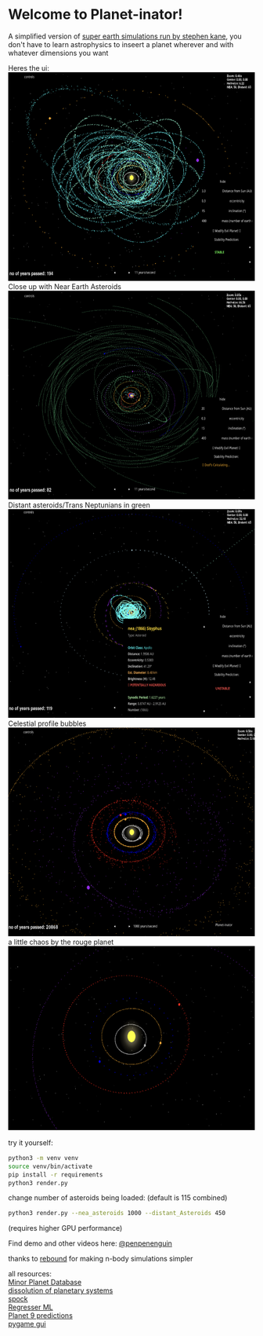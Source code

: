 <!--<img src = moments/year_t_42161_0.png width="400" height="400">-->
# Welcome to Planet-inator!

A simplified version of [super earth simulations run by stephen kane](https://manyworlds.space/2023/03/13/what-would-happen-if-our-solar-system-had-a-super-earth-like-many-others-chaos/), you don't have to learn astrophysics to inseert a planet wherever and with whatever dimensions you want



Heres the ui: <br>
<img src = moments/closeup-stable.png width="650" height="425"><br>
Close up with Near Earth Asteroids<br>
<img src = moments/far-calculating.png width="650" height="425"><br>
Distant asteroids/Trans Neptunians in green<br>
<img src = moments/sisyphus.png width="650" height="425"><br>
Celestial profile bubbles<br>
<img src = moments/ui.png width="650" height="425"><br>
a little chaos by the rouge planet<br>
<img src = moments/finish.png width="650" height="375"><br>

try it yourself:

```bash
python3 -m venv venv
source venv/bin/activate
pip install -r requirements
python3 render.py
```
change number of asteroids being loaded: (default is 115 combined)
```bash
python3 render.py --nea_asteroids 1000 --distant_Asteroids 450
```
(requires higher GPU performance)


Find demo and other videos here: [@penpenenguin](https://www.youtube.com/@penpenenguin)

thanks to [rebound](https://rebound.readthedocs.io/en/latest/) for making n-body simulations simpler


all resources: <br>
[Minor Planet Database](https://www.minorplanetcenter.net/mpcops/documentation/) <br>
[dissolution of planetary systems](https://arxiv.org/abs/2101.04117) <br>
[spock](https://arxiv.org/abs/2007.06521) <br>
[Regresser ML](https://arxiv.org/abs/2408.08873) <br>
[Planet 9 predictions](https://arxiv.org/abs/1902.10103) <br>
[pygame gui](https://github.com/MyreMylar/pygame_gui) <br>
